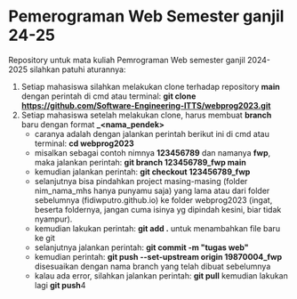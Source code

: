 # Pemerograman Web Semester ganjil 24-25
Repository untuk mata kuliah Pemrograman Web semester ganjil 2024-2025
silahkan patuhi aturannya:
1. Setiap mahasiswa silahkan melakukan clone terhadap repository **main** dengan perintah di cmd atau terminal: **git clone https://github.com/Software-Engineering-ITTS/webprog2023.git**
2. Setiap mahasiswa setelah melakukan clone, harus membuat **branch** baru dengan format **<nim>_<nama_pendek>**
   - caranya adalah dengan jalankan perintah berikut ini di cmd atau terminal: **cd webprog2023**
   - misalkan sebagai contoh nimnya **123456789** dan namanya **fwp**, maka jalankan perintah: **git branch 123456789_fwp main**    
   - kemudian jalankan perintah: **git checkout 123456789_fwp**
   - selanjutnya bisa pindahkan project masing-masing (folder nim_nama_mhs hanya punyamu saja) yang lama atau dari folder sebelumnya (fidiwputro.github.io) ke folder webprog2023 (ingat, beserta foldernya, jangan cuma isinya yg dipindah kesini, biar tidak nyampur).
   - kemudian lakukan perintah: **git add .** untuk menambahkan file baru ke git
   - selanjutnya jalankan perintah: **git commit -m "tugas web"**
   - kemudian perintah: **git push --set-upstream origin 19870004_fwp** disesuaikan dengan nama branch yang telah dibuat sebelumnya
   - kalau ada error, silahkan jalankan perintah: **git pull** kemudian lakukan lagi **git push**4
